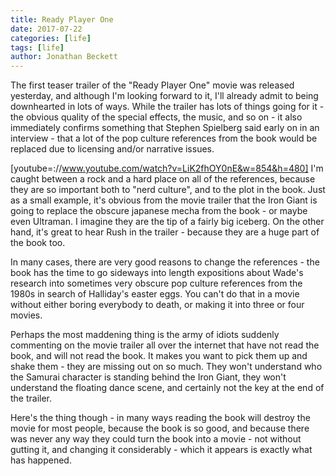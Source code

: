 ```yaml
---
title: Ready Player One
date: 2017-07-22
categories: [life]
tags: [life]
author: Jonathan Beckett
---
```


The first teaser trailer of the "Ready Player One" movie was released yesterday, and although I'm looking forward to it, I'll already admit to being downhearted in lots of ways. While the trailer has lots of things going for it - the obvious quality of the special effects, the music, and so on - it also immediately confirms something that Stephen Spielberg said early on in an interview - that a lot of the pop culture references from the book would be replaced due to licensing and/or narrative issues.

[youtube=://www.youtube.com/watch?v=LiK2fhOY0nE&w=854&h=480] I'm caught between a rock and a hard place on all of the references, because they are so important both to "nerd culture", and to the plot in the book. Just as a small example, it's obvious from the movie trailer that the Iron Giant is going to replace the obscure japanese mecha from the book - or maybe even Ultraman. I imagine they are the tip of a fairly big iceberg. On the other hand, it's great to hear Rush in the trailer - because they are a huge part of the book too.

In many cases, there are very good reasons to change the references - the book has the time to go sideways into length expositions about Wade's research into sometimes very obscure pop culture references from the 1980s in search of Halliday's easter eggs. You can't do that in a movie without either boring everybody to death, or making it into three or four movies.

Perhaps the most maddening thing is the army of idiots suddenly commenting on the movie trailer all over the internet that have not read the book, and will  not read the book. It makes you want to pick them up and shake them - they are missing out on so much. They won't understand who the Samurai character is standing behind the Iron Giant, they won't understand the floating dance scene, and certainly not the key at the end of the trailer.

Here's the thing though - in many ways reading the book will destroy the movie for most people, because the book is so good, and because there was never any way they could turn the book into a movie - not without gutting it, and changing it considerably - which it appears is exactly what has happened.